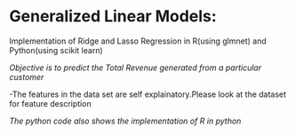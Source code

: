 # Generalized Linear Models:

Implementation of Ridge and Lasso Regression in R(using glmnet) and Python(using scikit learn)

*Objective is to predict the Total Revenue generated from a particular customer*
  
  -The features in the data set are self explainatory.Please look at the dataset for feature description
  
 *The python code also shows the implementation of R in python*
  
 
